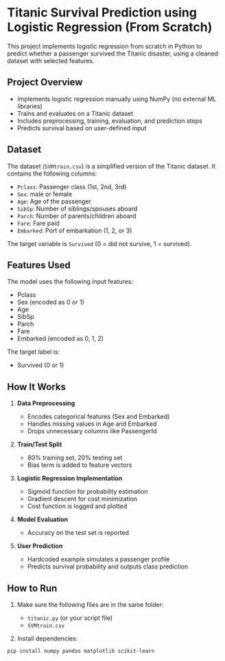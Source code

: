 # Titanic Survival Prediction using Logistic Regression (From Scratch)

This project implements logistic regression from scratch in Python to predict whether a passenger survived the Titanic disaster, using a cleaned dataset with selected features.

## Project Overview

- Implements logistic regression manually using NumPy (no external ML libraries)
- Trains and evaluates on a Titanic dataset
- Includes preprocessing, training, evaluation, and prediction steps
- Predicts survival based on user-defined input

## Dataset

The dataset (`SVMtrain.csv`) is a simplified version of the Titanic dataset. It contains the following columns:

- `Pclass`: Passenger class (1st, 2nd, 3rd)
- `Sex`: male or female
- `Age`: Age of the passenger
- `SibSp`: Number of siblings/spouses aboard
- `Parch`: Number of parents/children aboard
- `Fare`: Fare paid
- `Embarked`: Port of embarkation (1, 2, or 3)

The target variable is `Survived` (0 = did not survive, 1 = survived).

## Features Used

The model uses the following input features:

- Pclass
- Sex (encoded as 0 or 1)
- Age
- SibSp
- Parch
- Fare
- Embarked (encoded as 0, 1, 2)

The target label is:
- Survived (0 or 1)

## How It Works

1. **Data Preprocessing**
   - Encodes categorical features (Sex and Embarked)
   - Handles missing values in Age and Embarked
   - Drops unnecessary columns like PassengerId

2. **Train/Test Split**
   - 80% training set, 20% testing set
   - Bias term is added to feature vectors

3. **Logistic Regression Implementation**
   - Sigmoid function for probability estimation
   - Gradient descent for cost minimization
   - Cost function is logged and plotted

4. **Model Evaluation**
   - Accuracy on the test set is reported

5. **User Prediction**
   - Hardcoded example simulates a passenger profile
   - Predicts survival probability and outputs class prediction

## How to Run

1. Make sure the following files are in the same folder:
   - `titanic.py` (or your script file)
   - `SVMtrain.csv`

2. Install dependencies:

```bash
pip install numpy pandas matplotlib scikit-learn
